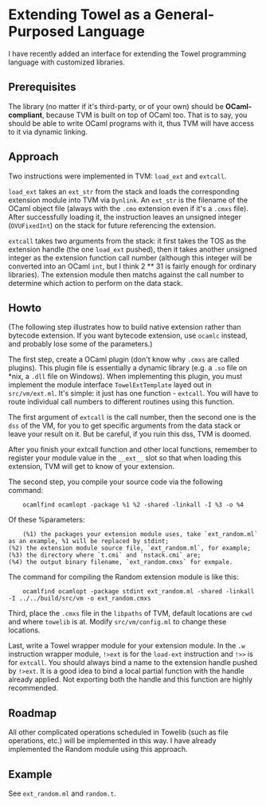 Extending Towel as a General-Purposed Language
====

I have recently added an interface for extending the Towel programming language with customized libraries.

Prerequisites
----

The library (no matter if it's third-party, or of your own) should be **OCaml-compliant**, because TVM is built on top of OCaml too. That is to say, you should be able to write OCaml programs with it, thus TVM will have access to it via dynamic linking.

Approach
----

Two instructions were implemented in TVM: `load_ext` and `extcall`.

`load_ext` takes an `ext_str` from the stack and loads the corresponding extension module into TVM via `Dynlink`. An `ext_str` is the filename of the OCaml object file (always with the `.cmo` extension even if it's a `.cmxs` file). After successfully loading it, the instruction leaves an unsigned integer (`OVUFixedInt`) on the stack for future referencing the extension.

`extcall` takes two arguments from the stack: it first takes the TOS as the extension handle (the one `load_ext` pushed), then it takes another unsigned integer as the extension function call number (although this integer will be converted into an OCaml `int`, but I think 2 ** 31 is fairly enough for ordinary libraries). The extension module then matchs against the call number to determine which action to perform on the data stack.

Howto
----

(The following step illustrates how to build native extension rather than bytecode extension. If you want bytecode extension, use `ocamlc` instead, and probably lose some of the parameters.)

The first step, create a OCaml plugin (don't know why `.cmxs` are called plugins). This plugin file is essentially a dynamic library (e.g. a `.so` file on *nix, a `.dll` file on Windows). When implementing this plugin, you must implement the module interface `TowelExtTemplate` layed out in `src/vm/ext.ml`. It's simple: it just has one function - `extcall`. You will have to route individual call numbers to different routines using this function.

The first argument of `extcall` is the call number, then the second one is the `dss` of the VM, for you to get specific arguments from the data stack or leave your result on it. But be careful, if you ruin this dss, TVM is doomed.

After you finish your extcall function and other local functions, remember to register your module value in the `__ext__` slot so that when loading this extension, TVM will get to know of your extension.

The second step, you compile your source code via the following command:

        ocamlfind ocamlopt -package %1 %2 -shared -linkall -I %3 -o %4

Of these %parameters:

        (%1) the packages your extension module uses, take `ext_random.ml` as an example, %1 will be replaced by stdint;
	(%2) the extension module source file, `ext_random.ml`, for example;
	(%3) the directory where `t.cmi` and `nstack.cmi` are;
	(%4) the output binary filename, `ext_random.cmxs` for exmpale.

The command for compiling the Random extension module is like this:

        ocamlfind ocamlopt -package stdint ext_random.ml -shared -linkall -I ../../build/src/vm -o ext_random.cmxs

Third, place the `.cmxs` file in the `libpaths` of TVM, default locations are `cwd` and where `towelib` is at. Modify `src/vm/config.ml` to change these locations.

Last, write a Towel wrapper module for your extension module. In the `.w` instruction wrapper module, `!>ext` is for the `load-ext` instruction and `!>>` is for `extcall`. You should always bind a name to the extension handle pushed by `!>ext`. It is a good idea to bind a local partial function with the handle already applied. Not exporting both the handle and this function are highly recommended.

Roadmap
----

All other complicated operations scheduled in Towelib (such as file operations, etc.) will be implemented in this way. I have already implemented the Random module using this approach.

Example
----

See `ext_random.ml` and `random.t`.

